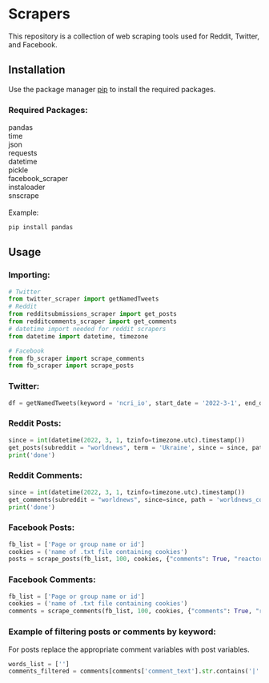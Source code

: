 # Scrapers

This repository is a collection of web scraping tools used for Reddit, Twitter, and Facebook.
## Installation

Use the package manager [pip](https://pip.pypa.io/en/stable/) to install the required packages.
### Required Packages:
pandas\
time\
json\
requests\
datetime\
pickle\
facebook_scraper\
instaloader\
snscrape\
\
Example:
```bash
pip install pandas
```

## Usage

### Importing:
```python
# Twitter
from twitter_scraper import getNamedTweets
# Reddit
from redditsubmissions_scraper import get_posts
from redditcomments_scraper import get_comments
# datetime import needed for reddit scrapers
from datetime import datetime, timezone

# Facebook
from fb_scraper import scrape_comments
from fb_scraper import scrape_posts
```

### Twitter:
```python
df = getNamedTweets(keyword = 'ncri_io', start_date = '2022-3-1', end_date = '2022-3-15')
```
### Reddit Posts:
```python
since = int(datetime(2022, 3, 1, tzinfo=timezone.utc).timestamp())
get_posts(subreddit = "worldnews", term = 'Ukraine', since = since, path = 'worldnews_ukraine.csv')
print('done')
```
### Reddit Comments:
```python
since = int(datetime(2022, 3, 1, tzinfo=timezone.utc).timestamp())
get_comments(subreddit = "worldnews", since=since, path = 'worldnews_comments.csv')
print('done')
```

### Facebook Posts:
```python
fb_list = ['Page or group name or id']
cookies = ('name of .txt file containing cookies')
posts = scrape_posts(fb_list, 100, cookies, {"comments": True, "reactors": True, "allow_extra_requests": True, 'posts_per_page': 1})
```

### Facebook Comments:
```python
fb_list = ['Page or group name or id']
cookies = ('name of .txt file containing cookies')
comments = scrape_comments(fb_list, 100, cookies, {"comments": True, "reactors": True, "allow_extra_requests": True, 'posts_per_page': 1})
```

### Example of filtering posts or comments by keyword:
For posts replace the appropriate comment variables with post variables.
```python
words_list = ['']
comments_filtered = comments[comments['comment_text'].str.contains('|'.join(words_list))]
```
